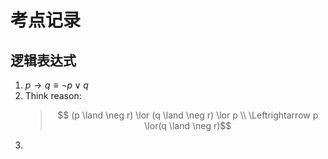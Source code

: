 # 考点记录
## 逻辑表达式
1. $p \rightarrow q \equiv \neg p \lor q$
2. Think reason:
   > $$ (p \land \neg r) \lor (q \land \neg r) \lor p \\ \Leftrightarrow p \lor(q \land \neg r)$$
3. 